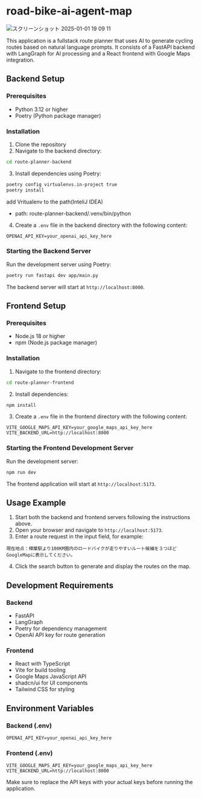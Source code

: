 # road-bike-ai-agent-map
![スクリーンショット 2025-01-01 19 09 11](https://github.com/user-attachments/assets/e7bb5e87-585d-48ec-a932-004c326805cb)

This application is a fullstack route planner that uses AI to generate cycling routes based on natural language prompts. It consists of a FastAPI backend with LangGraph for AI processing and a React frontend with Google Maps integration.

## Backend Setup

### Prerequisites
- Python 3.12 or higher
- Poetry (Python package manager)

### Installation

1. Clone the repository
2. Navigate to the backend directory:
```bash
cd route-planner-backend
```

3. Install dependencies using Poetry:
```bash
poetry config virtualenvs.in-project true
poetry install
```

add Vritualenv to the path(InteliJ IDEA)
- path: route-planner-backend/.venv/bin/python

4. Create a `.env` file in the backend directory with the following content:
```
OPENAI_API_KEY=your_openai_api_key_here
```

### Starting the Backend Server

Run the development server using Poetry:
```bash
poetry run fastapi dev app/main.py
```

The backend server will start at `http://localhost:8000`.

## Frontend Setup

### Prerequisites
- Node.js 18 or higher
- npm (Node.js package manager)

### Installation

1. Navigate to the frontend directory:
```bash
cd route-planner-frontend
```

2. Install dependencies:
```bash
npm install
```

3. Create a `.env` file in the frontend directory with the following content:
```
VITE_GOOGLE_MAPS_API_KEY=your_google_maps_api_key_here
VITE_BACKEND_URL=http://localhost:8000
```

### Starting the Frontend Development Server

Run the development server:
```bash
npm run dev
```

The frontend application will start at `http://localhost:5173`.

## Usage Example

1. Start both the backend and frontend servers following the instructions above.
2. Open your browser and navigate to `http://localhost:5173`.
3. Enter a route request in the input field, for example:
```
現在地点：樟葉駅より100KM圏内のロードバイクが走りやすいルート候補を３つほどGoogleMapに表示してください。
```
4. Click the search button to generate and display the routes on the map.

## Development Requirements

### Backend
- FastAPI
- LangGraph
- Poetry for dependency management
- OpenAI API key for route generation

### Frontend
- React with TypeScript
- Vite for build tooling
- Google Maps JavaScript API
- shadcn/ui for UI components
- Tailwind CSS for styling

## Environment Variables

### Backend (.env)
```
OPENAI_API_KEY=your_openai_api_key_here
```

### Frontend (.env)
```
VITE_GOOGLE_MAPS_API_KEY=your_google_maps_api_key_here
VITE_BACKEND_URL=http://localhost:8000
```

Make sure to replace the API keys with your actual keys before running the application.
